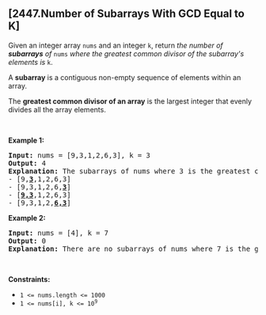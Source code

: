 ## [2447.Number of Subarrays With GCD Equal to K]
<p>Given an integer array <code>nums</code> and an integer <code>k</code>, return <em>the number of <strong>subarrays</strong> of </em><code>nums</code><em> where the greatest common divisor of the subarray&#39;s elements is </em><code>k</code>.</p>

<p>A <strong>subarray</strong> is a contiguous non-empty sequence of elements within an array.</p>

<p>The <strong>greatest common divisor of an array</strong> is the largest integer that evenly divides all the array elements.</p>

<p>&nbsp;</p>
<p><strong class="example">Example 1:</strong></p>

<pre>
<strong>Input:</strong> nums = [9,3,1,2,6,3], k = 3
<strong>Output:</strong> 4
<strong>Explanation:</strong> The subarrays of nums where 3 is the greatest common divisor of all the subarray&#39;s elements are:
- [9,<u><strong>3</strong></u>,1,2,6,3]
- [9,3,1,2,6,<u><strong>3</strong></u>]
- [<u><strong>9,3</strong></u>,1,2,6,3]
- [9,3,1,2,<u><strong>6,3</strong></u>]
</pre>

<p><strong class="example">Example 2:</strong></p>

<pre>
<strong>Input:</strong> nums = [4], k = 7
<strong>Output:</strong> 0
<strong>Explanation:</strong> There are no subarrays of nums where 7 is the greatest common divisor of all the subarray&#39;s elements.
</pre>

<p>&nbsp;</p>
<p><strong>Constraints:</strong></p>

<ul>
	<li><code>1 &lt;= nums.length &lt;= 1000</code></li>
	<li><code>1 &lt;= nums[i], k &lt;= 10<sup>9</sup></code></li>
</ul>
